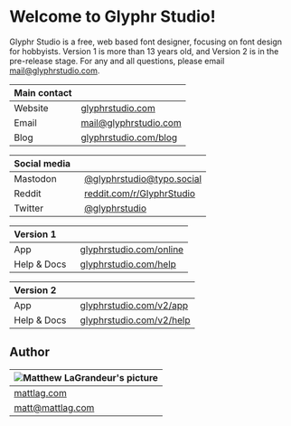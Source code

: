 # Welcome to Glyphr Studio!
Glyphr Studio is a free, web based font designer, focusing on font design for hobbyists. 
Version 1 is more than 13 years old, and Version 2 is in the pre-release stage.
For any and all questions, please email [mail@glyphrstudio.com](mailto:mail@glyphrstudio.com).

| Main contact |   |
| :-- | :-- |
| Website | [glyphrstudio.com](https://www.glyphrstudio.com) |
| Email | [mail@glyphrstudio.com](mailto:mail@glyphrstudio.com) |
| Blog | [glyphrstudio.com/blog](https://www.glyphrstudio.com/blog/) |

| Social media &nbsp; |   |
| :-- | :-- |
| Mastodon | <a rel="me" href="https://typo.social/@glyphrstudio">@glyphrstudio@typo.social</a> |
| Reddit | [reddit.com/r/GlyphrStudio](https://www.reddit.com/r/GlyphrStudio/) |
| Twitter | [@glyphrstudio](https://twitter.com/glyphrstudio) |

| Version 1 |   |
| :-- | :-- |
| App | [glyphrstudio.com/online](https://www.glyphrstudio.com/online) |
| Help & Docs &nbsp; | [glyphrstudio.com/help](https://www.glyphrstudio.com/help/) |

| Version 2 |   |
| :-- | :-- |
| App | [glyphrstudio.com/v2/app](https://www.glyphrstudio.com/v2/app) |
| Help & Docs &nbsp; | [glyphrstudio.com/v2/help](https://www.glyphrstudio.com/v2/help/) |



## Author
| ![Matthew LaGrandeur's picture](https://1.gravatar.com/avatar/f6f7b963adc54db7e713d7bd5f4903ec?s=70) |
|---|
| [mattlag.com](https://mattlag.com/) |
| [matt@mattlag.com](mailto:matt@mattlag.com) |
